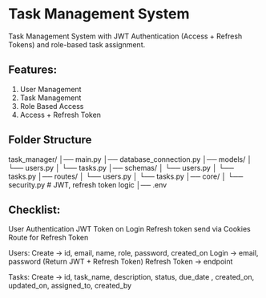# Task Management System
Task Management System with JWT Authentication (Access + Refresh Tokens) and role-based task assignment.

## Features:
1. User Management
2. Task Management
3. Role Based Access
4. Access + Refresh Token 

## Folder Structure
task_manager/
│── main.py
│── database_connection.py
│── models/
│    └── users.py
│    └── tasks.py
│── schemas/
│    └── users.py
│    └── tasks.py
│── routes/
│    └── users.py
│    └── tasks.py
│── core/
│    └── security.py   # JWT, refresh token logic
│── .env



## Checklist:
User Authentication
JWT Token on Login
Refresh token send via Cookies
Route for Refresh Token

Users: 
    Create -> id, email, name, role, password, created_on
    Login -> email, password  (Return JWT + Refresh Token)
    Refresh Token -> endpoint

Tasks:
    Create -> id, task_name, description, status, due_date , created_on, updated_on, assigned_to, created_by

